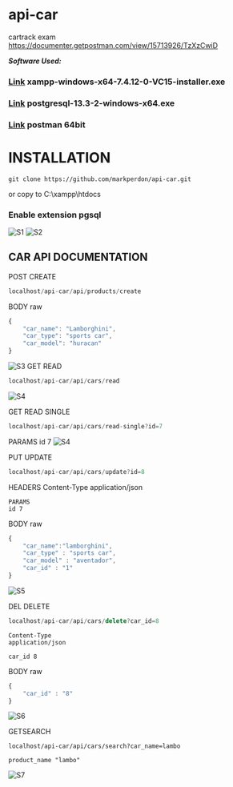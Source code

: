 # api-car
 cartrack exam
https://documenter.getpostman.com/view/15713926/TzXzCwiD


***Software Used:***
### [Link](https://www.apachefriends.org/download.html) xampp-windows-x64-7.4.12-0-VC15-installer.exe ###

### [Link](https://www.enterprisedb.com/downloads/postgres-postgresql-downloads) postgresql-13.3-2-windows-x64.exe    ###

### [Link](https://www.postman.com/downloads/) postman 64bit    ###

# INSTALLATION #
```
git clone https://github.com/markperdon/api-car.git
```
or copy to C:\xampp\htdocs

### Enable extension pgsql ###
![S1](/assets/img/ss1.png)
![S2](/assets/img/ss2.png)


## CAR API DOCUMENTATION ##

POST CREATE
```javascript
localhost/api-car/api/products/create
```
BODY raw
```javascript
{
    "car_name": "Lamborghini",
    "car_type": "sports car",
    "car_model": "huracan"
}
```
![S3](/assets/img/ss3.PNG)
GET READ
```javascript
localhost/api-car/api/cars/read
```
![S4](/assets/img/ss4.PNG)

GET READ SINGLE
```javascript
localhost/api-car/api/cars/read-single?id=7
```
PARAMS
id 7
![S4](/assets/img/ss4_1.PNG)


PUT UPDATE
```javascript
localhost/api-car/api/cars/update?id=8
```
HEADERS
Content-Type
application/json
```
PARAMS
id 7
```
BODY raw
```javascript
{
    "car_name":"lamborghini",
    "car_type" : "sports car",
    "car_model" : "aventador",
    "car_id" : "1"
}
```
![S5](/assets/img/ss5.PNG)

DEL DELETE
```javascript
localhost/api-car/api/cars/delete?car_id=8
```
```HEADERS
Content-Type
application/json
```
```PARAMS
car_id 8
```
BODY raw
```javascript
{
    "car_id" : "8"
}   
```
![S6](/assets/img/ss6.PNG)

GETSEARCH
```
localhost/api-car/api/cars/search?car_name=lambo
```
```PARAMS
product_name "lambo"
```
![S7](/assets/img/ss7.PNG)